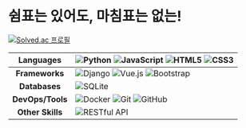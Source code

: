 # 쉼표는 있어도, 마침표는 없는!

[![Solved.ac 프로필](http://mazassumnida.wtf/api/v2/generate_badge?boj=zz262zz)](https://solved.ac/zz262zz)

| **Languages**    | ![Python](https://img.shields.io/badge/Python-3776AB?style=for-the-badge&logo=python&logoColor=white) ![JavaScript](https://img.shields.io/badge/JavaScript-F7DF1E?style=for-the-badge&logo=javascript&logoColor=black) ![HTML5](https://img.shields.io/badge/HTML5-E34F26?style=for-the-badge&logo=html5&logoColor=white) ![CSS3](https://img.shields.io/badge/CSS3-1572B6?style=for-the-badge&logo=css3&logoColor=white) |
|:----------------:|---------------------------------------------------------------------------------------------------------------------------|
| **Frameworks**   | ![Django](https://img.shields.io/badge/Django-092E20?style=for-the-badge&logo=django&logoColor=white) ![Vue.js](https://img.shields.io/badge/Vue.js-4FC08D?style=for-the-badge&logo=vue.js&logoColor=white) ![Bootstrap](https://img.shields.io/badge/Bootstrap-7952B3?style=for-the-badge&logo=bootstrap&logoColor=white) |
| **Databases**    | ![SQLite](https://img.shields.io/badge/SQLite-003B57?style=for-the-badge&logo=sqlite&logoColor=white) |
| **DevOps/Tools** | ![Docker](https://img.shields.io/badge/Docker-2496ED?style=for-the-badge&logo=docker&logoColor=white) ![Git](https://img.shields.io/badge/Git-F05032?style=for-the-badge&logo=git&logoColor=white) ![GitHub](https://img.shields.io/badge/GitHub-181717?style=for-the-badge&logo=github&logoColor=white) |
| **Other Skills** | ![RESTful API](https://img.shields.io/badge/RESTful%20API-02569B?style=for-the-badge&logo=rest&logoColor=white) |
